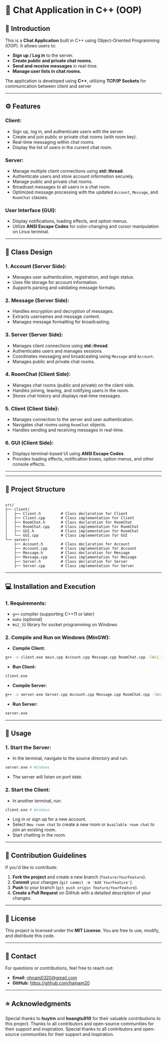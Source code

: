 # 🚀 Chat Application in C++ (OOP)

## 📖 Introduction
This is a **Chat Application** built in C++ using Object-Oriented Programming (OOP). It allows users to:
- **Sign up / Log in** to the server.
- **Create public and private chat rooms.**
- **Send and receive messages** in real-time.
- **Manage user lists in chat rooms.**

The application is developed using **C++**, utilizing **TCP/IP Sockets** for communication between client and server

---

## ⚙️ Features
### Client:
- Sign up, log in, and authenticate users with the server.
- Create and join public or private chat rooms (with room key).
- Real-time messaging within chat rooms.
- Display the list of users in the current chat room.

### Server:
- Manage multiple client connections using **std::thread**.
- Authenticate users and store account information securely.
- Manage public and private chat rooms.
- Broadcast messages to all users in a chat room.
- Optimized message processing with the updated `Account`, `Message`, and `RoomChat` classes.

### User Interface (GUI):
- Display notifications, loading effects, and option menus.
- Utilize **ANSI Escape Codes** for color-changing and cursor manipulation on Linux terminal.

---

## 🧩 Class Design
### 1. **Account (Server Side):**
- Manages user authentication, registration, and login status.
- Uses file storage for account information.
- Supports parsing and validating message formats.

### 2. **Message (Server Side):**
- Handles encryption and decryption of messages.
- Extracts usernames and message content.
- Manages message formatting for broadcasting.

### 3. **Server (Server Side):**
- Manages client connections using **std::thread**.
- Authenticates users and manages sessions.
- Coordinates messaging and broadcasting using `Message` and `Account`.
- Manages public and private chat rooms.

### 4. **RoomChat (Client Side):**
- Manages chat rooms (public and private) on the client side.
- Handles joining, leaving, and notifying users in the room.
- Stores chat history and displays real-time messages.

### 5. **Client (Client Side):**
- Manages connection to the server and user authentication.
- Navigates chat rooms using `RoomChat` objects.
- Handles sending and receiving messages in real-time.

### 6. **GUI (Client Side):**
- Displays terminal-based UI using **ANSI Escape Codes**.
- Provides loading effects, notification boxes, option menus, and other console effects.
---


---

## 📂 Project Structure
```

src/
├── client/
│   ├── Client.h         # Class declaration for Client
│   ├── Client.cpp       # Class implementation for Client
│   ├── RoomChat.h       # Class declaration for RoomChat
│   ├── RoomChat.cpp     # Class implementation for RoomChat
│   ├── GUI.h            # Class implementation for RoomChat
│   └── GUI.cpp          # Class implementation for GUI
└── server/
    ├── Account.h        # Class declaration for Account
    ├── Account.cpp      # Class implementation for Account
    ├── Message.h        # Class declaration for Message
    ├── Message.cpp      # Class implementation for Message
    ├── Server.h         # Class declaration for Server
    ├── Server.cpp       # Class implementation for Server
```

---

## 💻 Installation and Execution
### 1. **Requirements:**
- `g++` compiler (supporting C++11 or later)
- `make` (optional)
- `Ws2_32` library for socket programming on Windows


### 2. **Compile and Run on Windows (MinGW):**
- **Compile Client:**
```sh
g++ -o client.exe main.cpp Account.cpp Message.cpp RoomChat.cpp -lWs2_32 -std=c++11 -pthread
```
- **Run Client:**
```sh
client.exe
```

- **Compile Server:**
```sh
g++ -o server.exe Server.cpp Account.cpp Message.cpp RoomChat.cpp -lWs2_32 -std=c++11 -pthread
```
- **Run Server:**
```sh
server.exe
```

---

## 🔨 Usage
### 1. **Start the Server:**
- In the terminal, navigate to the source directory and run:
```sh
server.exe # Windows
```
- The server will listen on port `8080`.

### 2. **Start the Client:**
- In another terminal, run:
```sh
client.exe # Windows
```
- Log in or sign up for a new account.
- Select `New room chat` to create a new room or `Available room chat` to join an existing room.
- Start chatting in the room.

---

## 🤝 Contribution Guidelines
If you'd like to contribute:
1. **Fork the project** and create a new branch (`feature/YourFeature`).
2. **Commit** your changes (`git commit -m 'Add YourFeature'`).
3. **Push** to your branch (`git push origin feature/YourFeature`).
4. **Create a Pull Request** on GitHub with a detailed description of your changes.

---

## 📜 License
This project is licensed under the **MIT License**. You are free to use, modify, and distribute this code.

---

## 📧 Contact
For questions or contributions, feel free to reach out:
- **Email:** nhnam0320@gmail.com
- **GitHub:** https://github.com/hainam20

---

## ⭐ Acknowledgments
Special thanks to **huytrn** and **hoangtu910** for their valuable contributions to this project.
Thanks to all contributors and open-source communities for their support and inspiration.
Special thanks to all contributors and open-source communities for their support and inspiration.
